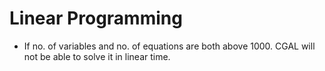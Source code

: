 Linear Programming
===

- If no. of variables and no. of equations are both above 1000. CGAL will not be able to solve it in linear time.

